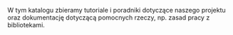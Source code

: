 W tym katalogu zbieramy tutoriale i poradniki dotyczące naszego projektu oraz dokumentację dotyczącą pomocnych rzeczy, np. zasad pracy z bibliotekami.